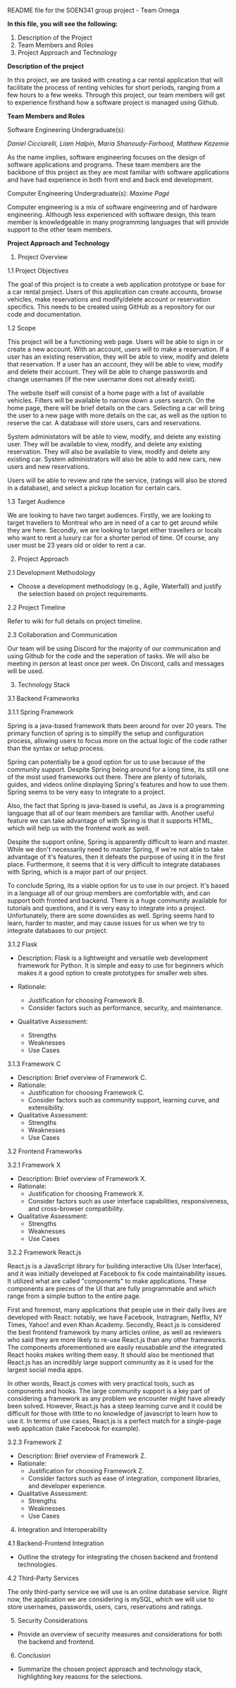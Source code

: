 README file for the SOEN341 group project - Team Omega

**In this file, you will see the following:**

1) Description of the Project 
2) Team Members and Roles 
3) Project Approach and Technology


**Description of the project**

In this project, we are tasked with creating a car rental application that will facilitate the process of renting vehicles for short periods, ranging from a few hours to a few weeks. Through this project, our team members will get to experience firsthand how a software project is managed using Github.

**Team Members and Roles**

Software Engineering Undergraduate(s):

_Daniel Cicciarelli,_
_Liam Halpin,_
_Maria Shanoudy-Farhood,_
_Matthew Kazemie_

As the name implies, software engineering focuses on the design of software applications and programs. These team members are the backbone of this project as they are most familiar with software applications and have had experience in both front end and back end development.

Computer Engineering Undergraduate(s):
_Maxime Pagé_

Computer engineering is a mix of software engineering and of hardware engineering. Although less experienced with software design, this team member is knowledgeable in many programming languages that will provide support to the other team members. 


**Project Approach and Technology**

1. Project Overview
 
 1.1 Project Objectives

  The goal of this project is to create a web application prototype or base for a car rental project. Users of this application can create accounts,
  browse vehicles, make reservations and modify/delete account or reservation specifics. This needs to be created using GitHub as a repository for our
  code and documentation.

 
 1.2 Scope

  This project will be a functioning web page. Users will be able to sign in or create a new account. With an account, users will to make a reservation. If 
  a user has an existing reservation, they will be able to view, modify and delete that reservation. If a user has an account, they will be able to view,
  modify and delete their account. They will be able to change passwords and change usernames (if the new username does not already exist).

  The website itself will consist of a home page with a list of available vehicles. Filters will be available to narrow down a users search. On the home
  page, there will be brief details on the cars. Selecting a car will bring the user to a new page with more details on the car, as well as the option to
  reserve the car. A database will store users, cars and reservations.

  System administators will be able to view, modify, and delete any existing user. They will be available to view, modify, and delete any existing
  reservation. They will also be available to view, modify and delete any existing car. System administrators will also be able to add new cars, new users
  and new reservations.

  Users will be able to review and rate the service, (ratings will also be stored in a database), and select a pickup location for certain cars.
 
 1.3 Target Audience
 
  We are looking to have two target audiences. Firstly, we are looking to target travellers to Montreal who are in need of a car to get around while they
  are here. Secondly, we are looking to target either travellers or locals who want to rent a luxury car for a shorter period of time. Of course, any 
  user must be 23 years old or older to rent a car.
 
 2. Project Approach
 
 2.1 Development Methodology
- Choose a development methodology (e.g., Agile, Waterfall) and
justify the selection based on project requirements.
 
 2.2 Project Timeline
 
 Refer to wiki for full details on project timeline.
 
 2.3 Collaboration and Communication

 Our team will be using Discord for the majority of our communication and using Github for the code and the seperation of tasks. We will also be meeting in person at least once per week. On Discord, calls and messages will be used.
 
 3. Technology Stack
 
 3.1 Backend Frameworks
 
 3.1.1 Spring Framework
 
 Spring is a java-based framework thats been around for over 20 years. The primary function of spring is to simplify the setup and configuration process,
 allowing users to focus more on the actual logic of the code rather than the syntax or setup process.

 Spring can potentially be a good option for us to use because of the community support. Despite Spring being around for a long time, its still one of the 
 most used frameworks out there. There are plenty of tutorials, guides, and videos online displaying Spring's features and how to use them. Spring seems to 
 be very easy to integrate to a project.
 
 Also, the fact that Spring is java-based is useful, as Java is a programming language that all of our team members are familiar with. Another useful 
 feature we can take advantage of with Spring is that it supports HTML, which will help us with the frontend work as well.

 Despite the support online, Spring is apparently difficult to learn and master. While we don't necessarily need to master Spring, if we're not able to
 take advantage of it's features, then it defeats the purpose of using it in the first place. Furthermore, it seems that it is very difficult to integrate
 databases with Spring, which is a major part of our project.

 To conclude Spring, its a viable option for us to use in our project. It's based in a language all of our group members are comfortable with, and can 
 support both fronted and backend. There is a huge community available for tutorials and questions, and it is very easy to integrate into a project. 
 Unfortunately, there are some downsides as well. Spring seems hard to learn, harder to master, and may cause issues for us when we try to integrate 
 databases to our project.
 
 3.1.2 Flask
- Description: Flask is a lightweight and versatile web development framework for     Python. It is simple and easy to use for beginners which makes it a good option to create prototypes for smaller web sites.

- Rationale:
  - Justification for choosing Framework B.
  - Consider factors such as performance, security, and
maintenance.
- Qualitative Assessment:
  - Strengths
  - Weaknesses
  - Use Cases
 
 3.1.3 Framework C
- Description: Brief overview of Framework C.
- Rationale:
  - Justification for choosing Framework C.
  - Consider factors such as community support, learning
curve, and extensibility.
- Qualitative Assessment:
  - Strengths
  - Weaknesses
  - Use Cases
 
 3.2 Frontend Frameworks
 
 3.2.1 Framework X
- Description: Brief overview of Framework X.
- Rationale:
  - Justification for choosing Framework X.
  - Consider factors such as user interface
capabilities, responsiveness, and cross-browser compatibility.
- Qualitative Assessment:
  - Strengths
  - Weaknesses
  - Use Cases
 
 3.2.2 Framework React.js
 
React.js is a JavaScript library for building interactive UIs (User Interface), and it was initially developed at Facebook to fix code maintainability issues. It utilized what are called "components" to make applications. These components are pieces of the UI that are fully programmable and which range from a simple button to the entire page.

First and foremost, many applications that people use in their daily lives are developed with React: notably, we have Facebook, Instragram, Netflix, NY Times, Yahoo! and even Khan Academy.
Secondly, React.js is considered the best frontend framework by many articles online, as well as reviewers who said they are more likely to re-use React.js than any other frameworks.
The components aforementioned are easily reusabable and the integrated React hooks makes writing them easy.
It should also be mentioned that React.js has an incredibly large support community as it is used for the largest social media apps.
 
In other words, React.js comes with very practical tools, such as components and hooks. The large community support is a key part of considering a framework as any problem we encounter might have already been solved.
However, React.js has a steep learning curve and it could be difficult for those with little to no knowledge of javascript to learn how to use it.
In terms of use cases, React.js is a perfect match for a single-page web application (take Facebook for example).
 
 3.2.3 Framework Z
- Description: Brief overview of Framework Z.
- Rationale:
  - Justification for choosing Framework Z.
  - Consider factors such as ease of integration,
component libraries, and developer experience.
- Qualitative Assessment:
  - Strengths
  - Weaknesses
  - Use Cases
 
 4. Integration and Interoperability
 
 4.1 Backend-Frontend Integration
- Outline the strategy for integrating the chosen backend and
frontend technologies.
 
 4.2 Third-Party Services
 
 The only third-party service we will use is an online database service. Right now, the application we are considering is mySQL, which we will use to store
 usernames, passwords, users, cars, reservations and ratings.
 
 5. Security Considerations
 
- Provide an overview of security measures and considerations for
both the backend and frontend.
 
 6. Conclusion
 
- Summarize the chosen project approach and technology stack,
highlighting key reasons for the selections.
